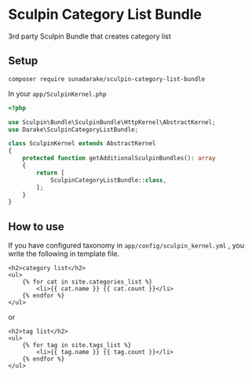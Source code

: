 # Sculpin Category List Bundle

3rd party Sculpin Bundle that creates category list

## Setup

```
composer require sunadarake/sculpin-category-list-bundle
```
In your `app/SculpinKernel.php`

```php
<?php

use Sculpin\Bundle\SculpinBundle\HttpKernel\AbstractKernel;
use Darake\SculpinCategoryListBundle;

class SculpinKernel extends AbstractKernel
{
    protected function getAdditionalSculpinBundles(): array
    {
        return [
            SculpinCategoryListBundle::class,
        ];
    }
}
```

## How to use

If you have configured taxonomy in `app/config/sculpin_kernel.yml` , you write the following in template file.

```
<h2>category list</h2>
<ul>
    {% for cat in site.categories_list %}
        <li>{{ cat.name }} {{ cat.count }}</li>
    {% endfor %}
</ul>
```

or

```
<h2>tag list</h2>
<ul>
    {% for tag in site.tags_list %}
        <li>{{ tag.name }} {{ tag.count }}</li>
    {% endfor %}
</ul>
```